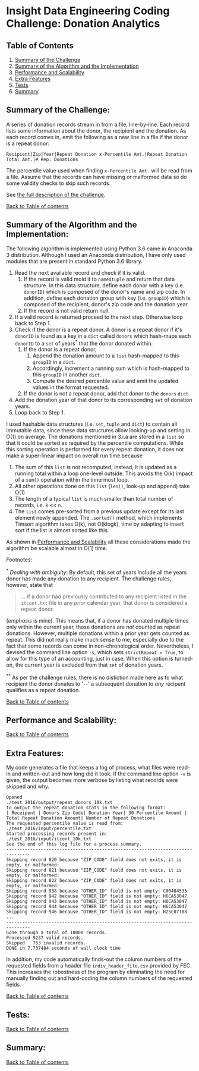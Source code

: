 # Insight Data Engineering Coding Challenge: Donation Analytics

## Table of Contents
1. [Summary of the Challenge](README.md#summary-of-the-challenge)
1. [Summary of the Algorithm and the Implementation](README.md#summary-of-the-algorithm-and-the-implementation)
1. [Performance and Scalability](README.md#performance-and-scalability)
1. [Extra Features](README.md#extra-features)
1. [Tests](README.md#tests)
1. [Summary](README.md#summary)

## Summary of the Challenge:
A series of donation records stream in from a file, line-by-line. 
Each record lists some information about the donor, the recipient and the donation. 
As each record comes in, emit the following as a new line in a file if the donor is a repeat donor: 

    Recipient|Zip|Year|Repeat Donation x-Percentile Amt.|Repeat Donation Total Amt.|# Rep. Donations 

The percentile value used when finding `x-Percentile Amt.` will be read from a file. 
Assume that the records can have missing or malformed data so do some validity checks to skip such 
records.

See [the full description of the challenge](https://github.com/InsightDataScience/donation-analytics/blob/master/README.md).

[Back to Table of contents](README.md#table-of-contents)


## Summary of the Algorithm and the Implementation:
The following algorithm is implemented using Python 3.6 came in Anaconda 3 distribution. 
Although I used an Anaconda distribution, I have only used modules that are present in standard 
Python 3.6 library.

1. Read the next available record and check if it is valid.
   1. If the record is valid mold it to `namedtuple` and return that data structure. 
      In this data structure, define each donor with a key (i.e. `donorID`) which is composed of 
      the donor's name and zip code.
      In addition, define each donation group with key (i.e. `groupID`) which is composed of the 
      recipient, donor's zip code and the donation year.
   1. If the record is not valid return null.
1. If a valid record is returned proceed to the next step. Otherwise loop back to Step 1.
1. Check if the donor is a repeat donor.
   A donor is a repeat donor if it's `donorID` is found as a key in  a `dict` called `donors` which 
   hash-maps each `donorID` to a `set` of years<sup>\*</sup> that the donor donated within.
   1. If the donor is a repeat donor, 
      1. Append the donation amount to a `list` hash-mapped to this `groupID` in a `dict`.
      1. Accordingly, increment a running sum which is hash-mapped to this `groupID` in another `dict`. 
      1. Compute the desired percentile value and emit the updated values in the format requested.
   1. If the donor is not a repeat donor, add that donor to the `donors` `dict`.
1. Add the donation year of that donor to its corresponding `set` of donation years.
1. Loop back to Step 1.

I used hashable data structures (i.e. `set`, `tuple` and `dict`) to contain all immutable data, since 
these data structures allow looking-up and setting in O(1) on average.
The donations mentioned in 3.i.a are stored in a `list` so that it could be sorted as required by the
percentile computations.
While this sorting operation is performed for every repeat donation, it does not make a super-linear 
impact on overall run time because
1. The sum of this `list` is not recomputed; instead, it is updated as a running total within a loop
   one-level outside.
   This avoids the O(k) impact of a `sum()` operation within the innermost loop.
1. All other operations done on this `list` (`len()`, look-up and append) take O(1)   
1. The length of a typical `list` is much smaller than total number of records, i.e. `k` << `n`.
1. The `list` comes pre-sorted from a previous update except for its last element newly appended.
   The `.sorted()` method, which implements Timsort algorithm takes O(k), not O(klogk), time by adapting
   to insert sort if the list is almost sorted like this. 

As shown in [Performance and Scalability](Readme.md#performance-and-scalability) all these 
considerations made the algorithm be scalable almost in O(1) time. 

Footnotes:

<sup>\*</sup>  *Dealing with ambiguity*:
By default, this set of years include all the years donor has made any donation to any recipient. 
The challenge rules, however, state that
  
>... if a donor had previously contributed to any recipient listed in the `itcont.txt` file 
 in any *prior* calendar year, that donor is considered a repeat donor.

(*emphasis* is mine). 
This means that, if a donor has donated multiple times only within the current year, 
those donations are *not* counted as repeat donations.
However, multiple donations within a prior year gets counted as repeat.
This did not really make much sense to me, especially due to the fact that some records can come in
non-chronological order.
Nevertheless, I devised the command line option `-s`, which sets `strictRepeat = True`, to allow for 
this type of an accounting, just in case. When this option is turned-on, the current year is excluded
from that `set` of donation years. 
   
<sup>\*\*</sup> As per the challenge rules, there is no distiction made here as to what recipient the 
donor donates to '--' a subsequent donation to *any* recipent qualifies as a repeat donation.

[Back to Table of contents](README.md#table-of-contents)

## Performance and Scalability:


[Back to Table of contents](README.md#table-of-contents)


## Extra Features:
My code generates a file that keeps a log of process, what files were read-in and written-out and 
how long did it took. 
If the command line option `-v` is given, the output becomes more verbose by listing what records 
were skipped and why.

```
Opened
./test_2016/output/repeat_donors_10k.txt
to output the repeat donation stats in the following format:
| Receipent | Donors Zip Code| Donation Year| 30 Percentile Amount | Total Repeat Donation Amount| Number of Repeat Donations
The requested percentile value is read from:
./test_2016/input/percentile.txt
Started processing records present in:
./test_2016/input/itcont_10k.txt
See the end of this log file for a process summary.
-------------------------------------------------------------------------------
Skipping record 820 because "ZIP_CODE" field does not exits, it is empty, or malformed:
Skipping record 821 because "ZIP_CODE" field does not exits, it is empty, or malformed:
Skipping record 822 because "ZIP_CODE" field does not exits, it is empty, or malformed:
Skipping record 938 because "OTHER_ID" field is not empty: C00484535
Skipping record 942 because "OTHER_ID" field is not empty: H6CA53047
Skipping record 943 because "OTHER_ID" field is not empty: H6CA53047
Skipping record 944 because "OTHER_ID" field is not empty: H6CA53047
Skipping record 946 because "OTHER_ID" field is not empty: H2SC07108
...
-------------------------------------------------------------------------------
Gone through a total of 10000 records.
Processed 9237 valid records.
Skipped   763 invalid records.
DONE in 7.737484 seconds of wall clock time
```
In addition, my code automatically finds-out the column numbers of the requested fields from a header 
file `indiv_header_file.csv` provided by FEC.
This increases the robostness of the program by eliminating the need for manually finding out and 
hard-coding the column numbers of the requested fields. 

[Back to Table of contents](README.md#table-of-contents)



## Tests:


[Back to Table of contents](README.md#table-of-contents)


## Summary:


[Back to Table of contents](README.md#table-of-contents)


